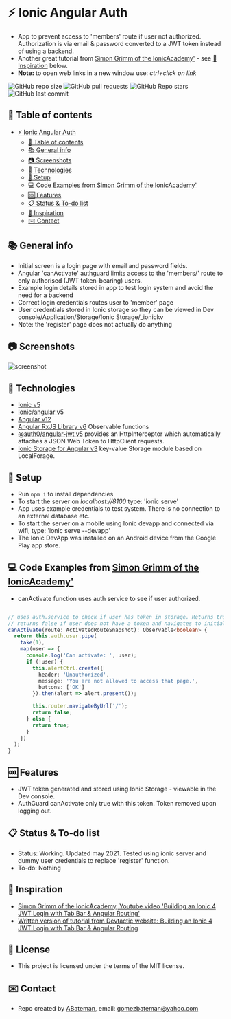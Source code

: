 # :zap: Ionic Angular Auth

* App to prevent access to 'members' route if user not authorized. Authorization is via email & password converted to a JWT token instead of using a backend.
* Another great tutorial from [Simon Grimm of the IonicAcademy'](https://www.youtube.com/channel/UCZZPgUIorPao48a1tBYSDgg) - see [:clap: Inspiration](#clap-inspiration) below.
* **Note:** to open web links in a new window use: _ctrl+click on link_

![GitHub repo size](https://img.shields.io/github/repo-size/AndrewJBateman/ionic-angular-auth?style=plastic)
![GitHub pull requests](https://img.shields.io/github/issues-pr/AndrewJBateman/ionic-angular-auth?style=plastic)
![GitHub Repo stars](https://img.shields.io/github/stars/AndrewJBateman/ionic-angular-auth?style=plastic)
![GitHub last commit](https://img.shields.io/github/last-commit/AndrewJBateman/ionic-angular-auth?style=plastic)

## :page_facing_up: Table of contents

* [:zap: Ionic Angular Auth](#zap-ionic-angular-auth)
  * [:page_facing_up: Table of contents](#page_facing_up-table-of-contents)
  * [:books: General info](#books-general-info)
  * [:camera: Screenshots](#camera-screenshots)
  * [:signal_strength: Technologies](#signal_strength-technologies)
  * [:floppy_disk: Setup](#floppy_disk-setup)
  * [:computer: Code Examples from Simon Grimm of the IonicAcademy'](#computer-code-examples-from-simon-grimm-of-the-ionicacademy)
  * [:cool: Features](#cool-features)
  * [:clipboard: Status & To-do list](#clipboard-status--to-do-list)
  * [:clap: Inspiration](#clap-inspiration)
  * [:envelope: Contact](#envelope-contact)

## :books: General info

* Initial screen is a login page with email and password fields.
* Angular 'canActivate' authguard limits access to the 'members/' route to only authorised (JWT token-bearing) users.
* Example login details stored in app to test login system and avoid the need for a backend
* Correct login credentials routes user to 'member' page
* User credentials stored in Ionic storage so they can be viewed in Dev console/Application/Storage/Ionic Storage/_ionickv
* Note: the 'register' page does not actually do anything

## :camera: Screenshots

![screenshot](./img/login.png)

## :signal_strength: Technologies

* [Ionic v5](https://ionicframework.com/)
* [Ionic/angular v5](https://ionicframework.com/)
* [Angular v12](https://angular.io/)
* [Angular RxJS Library v6](https://angular.io/guide/rx-library) Observable functions
* [@auth0/angular-jwt v5](https://www.npmjs.com/package/@auth0/angular-jwt) provides an HttpInterceptor which automatically attaches a JSON Web Token to HttpClient requests.
* [Ionic Storage for Angular v3](https://www.npmjs.com/package/@ionic/storage-angular) key-value Storage module based on LocalForage.

## :floppy_disk: Setup

* Run `npm i` to install dependencies
* To start the server on _localhost://8100_ type: 'ionic serve'
* App uses example credentials to test system. There is no connection to an external database etc.
* To start the server on a mobile using Ionic devapp and connected via wifi, type: 'ionic serve --devapp'
* The Ionic DevApp was installed on an Android device from the Google Play app store.

## :computer: Code Examples from [Simon Grimm of the IonicAcademy'](https://www.youtube.com/channel/UCZZPgUIorPao48a1tBYSDgg)

* canActivate function uses auth service to see if user authorized.

```typescript

// uses auth.service to check if user has token in storage. Returns true if there is a token
// returns false if user does not have a token and navigates to initial login page.
canActivate(route: ActivatedRouteSnapshot): Observable<boolean> {
  return this.auth.user.pipe(
    take(1),
    map(user => {
      console.log('Can activate: ', user);
      if (!user) {
        this.alertCtrl.create({
          header: 'Unauthorized',
          message: 'You are not allowed to access that page.',
          buttons: ['OK']
        }).then(alert => alert.present());

        this.router.navigateByUrl('/');
        return false;
      } else {
        return true;
      }
    })
  );
}
```

## :cool: Features

* JWT token generated and stored using Ionic Storage - viewable in the Dev console.
* AuthGuard canActivate only true with this token. Token removed upon logging out.

## :clipboard: Status & To-do list

* Status: Working. Updated may 2021. Tested using ionic server and dummy user credentials to replace 'register' function.
* To-do: Nothing

## :clap: Inspiration

* [Simon Grimm of the IonicAcademy, Youtube video 'Building an Ionic 4 JWT Login with Tab Bar & Angular Routing'](https://www.youtube.com/watch?v=lNqXCn8KacI)
* [Written version of tutorial from Devtactic website: Building an Ionic 4 JWT Login with Tab Bar & Angular Routing](https://devdactic.com/ionic-4-jwt-login/)

## :file_folder: License

* This project is licensed under the terms of the MIT license.

## :envelope: Contact

* Repo created by [ABateman](https://github.com/AndrewJBateman), email: gomezbateman@yahoo.com

